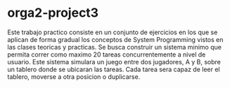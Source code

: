 # orga2-project3
Este trabajo practico consiste en un conjunto de ejercicios en los que se aplican de forma gradual los conceptos de System Programming vistos en las clases teoricas y practicas. Se busca construir un sistema minimo que permita correr como maximo 20 tareas concurrentemente a nivel de usuario. Este sistema simulara un juego entre dos jugadores, A y B, sobre un tablero donde se ubicaran las tareas. Cada tarea sera capaz de leer el tablero, moverse a otra posicion o duplicarse.
